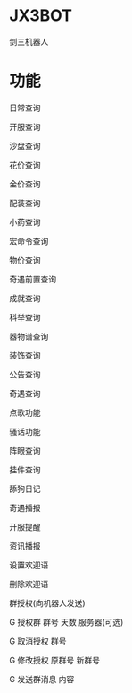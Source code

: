 # JX3BOT
剑三机器人

# 功能
日常查询

开服查询

沙盘查询

花价查询

金价查询

配装查询

小药查询

宏命令查询

物价查询

奇遇前置查询

成就查询

科举查询

器物谱查询

装饰查询

公告查询

奇遇查询

点歌功能

骚话功能

阵眼查询

挂件查询

舔狗日记


奇遇播报

开服提醒

资讯播报


设置欢迎语

删除欢迎语


群授权(向机器人发送)

G 授权群 群号 天数 服务器(可选)

G 取消授权 群号

G 修改授权 原群号 新群号

G 发送群消息 内容
